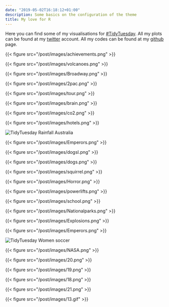 ```yaml
---
date: "2019-05-02T16:18:12+01:00"
description: Some basics on the configuration of the theme
title: My love for R
---
```


Here you can find some of my visualisations for [#TidyTuesday](<https://twitter.com/thomas_mock>). All my plots can be found at my [twitter](<https://twitter.com/sil_aarts>) account. All my codes can be found at my [github](<https://github.com/silaarts>) page.


<!--more-->
{{< figure src="/post/images/achievements.png" >}}

{{< figure src="/post/images/volcanoes.png" >}}

{{< figure src="/post/images/Broadway.png" >}}

{{< figure src="/post/images/2pac.png" >}}

{{< figure src="/post/images/tour.png" >}}

{{< figure src="/post/images/brain.png" >}}

{{< figure src="/post/images/co2.png" >}}

{{< figure src="/post/images/hotels.png" >}}

![TidyTuesday Rainfall Australia](/post/images/RainfallAustralia.gif)

{{< figure src="/post/images/Emperors.png" >}}

{{< figure src="/post/images/dogsI.png" >}}

{{< figure src="/post/images/dogs.png" >}}

{{< figure src="/post/images/squirrel.png" >}}

{{< figure src="/post/images/Horror.png" >}}

{{< figure src="/post/images/powerlifts.png" >}}

{{< figure src="/post/images/school.png" >}}

{{< figure src="/post/images/Nationalparks.png" >}}

{{< figure src="/post/images/Explosions.png" >}}

{{< figure src="/post/images/Emperors.png" >}}

![TidyTuesday Women soccer](/post/images/soccer.gif)

{{< figure src="/post/images/NASA.png" >}}

{{< figure src="/post/images/20.png" >}}

{{< figure src="/post/images/19.png" >}}

{{< figure src="/post/images/18.png" >}}

{{< figure src="/post/images/21.png" >}}

{{< figure src="/post/images/13.gif" >}}
